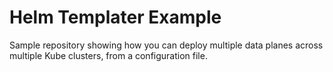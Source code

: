 # Helm Templater Example
Sample repository showing how you can deploy multiple data planes across multiple Kube clusters, from a configuration file.
